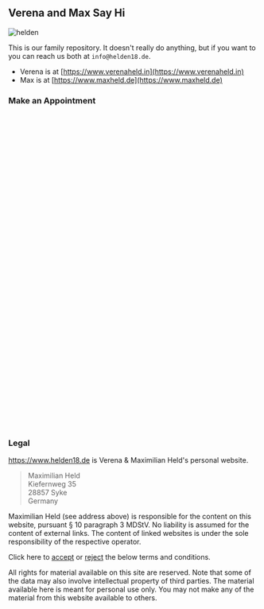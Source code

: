 ## Verena and Max Say Hi

![helden](https://user-images.githubusercontent.com/5372770/121901694-e935ca80-cd26-11eb-8acb-d771c8eb08d9.jpeg)

This is our family repository.
It doesn't really do anything, but if you want to you can reach us both at `info@helden18.de`.

- Verena is at [https://www.verenaheld.in](https://www.verenaheld.in)
- Max is at [https://www.maxheld.de](https://www.maxheld.de)


### Make an Appointment

<!-- Calendly inline widget begin -->
<div class="calendly-inline-widget" data-url="https://calendly.com/helden18" style="min-width:320px;height:630px;"></div>
<script type="text/javascript" src="https://assets.calendly.com/assets/external/widget.js" async></script>
<!-- Calendly inline widget end -->


### Legal

https://www.helden18.de is Verena & Maximilian Held's personal website.

> Maximilian Held  
> Kiefernweg 35  
> 28857 Syke  
> Germany 

Maximilian Held (see address above) is responsible for the content on this website, pursuant § 10 paragraph 3 MDStV. No liability is assumed for the content of external links. The content of linked websites is under the sole responsibility of the respective operator.

Click here to [accept](#) or [reject](http://www.google.com) the below terms and conditions.

All rights for material available on this site are reserved. Note that some of the data may also involve intellectual property of third parties. The material available here is meant for personal use only. You may not make any of the material from this website available to others.
